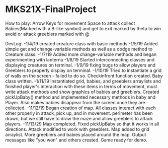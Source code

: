 # MKS21X-FinalProject
How to play:
Arrow Keys for movement
Space to attack
collect Babies(Marked with a B-like symbol) and get to exit marked by theta to win
avoid or attack greeblers marked with @

DevLog:
-1/4/19 created creature class with basic methods
-1/5/19 Added simple get and change-variable methods as well as a dodge method to Creature class.
-1/7/19 Added more change-variable methods and began experimenting with lanterna
-1/8/19 Started interconnecting classes and displaying creatures on terminal.
-1/9/19 fixing bugs to allow players and Greeblers to properly display on terminal.
-1/10/19 Tried to instantiate a grid of walls on the screen - failed to do so. Checkinfront function created. Baby class written.
-1/11/19 Instantiated grid, babies, and greeblers arraylists and finished player's interaction with these items in terms of movement, must write attack methods and show graphics of babies and greeblers. Created pickUpBaby() method and implemented necessary methods in baby and Player. Also makes babies disappear from the screen once they are collected.
-11/12/19 Began creation of map. All classes interact with each other properly in attack, pick up, and in movement. perimeter has been drawn, but we still have to draw the maze and allow greeblers to attack players.
-11/13/29 Map completed. Fixed pickUpBaby so that it works in all directions. Attack modified to work with greeblers. Map added to grid arraylist. More greeblers and babies placed around the map. Output messages like "you won" and others created. Game ready for demo.
